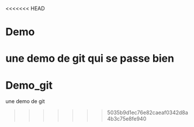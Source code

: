 <<<<<<< HEAD
# Demo
une demo de git qui se passe bien
=======
# Demo_git
une demo de git
>>>>>>> 5035b9d1ec76e82caeaf0342d8a4b3c75e8fe940
